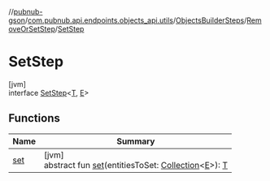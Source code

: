 //[pubnub-gson](../../../../../index.md)/[com.pubnub.api.endpoints.objects_api.utils](../../../index.md)/[ObjectsBuilderSteps](../../index.md)/[RemoveOrSetStep](../index.md)/[SetStep](index.md)

# SetStep

[jvm]\
interface [SetStep](index.md)&lt;[T](index.md), [E](index.md)&gt;

## Functions

| Name | Summary |
|---|---|
| [set](set.md) | [jvm]<br>abstract fun [set](set.md)(entitiesToSet: [Collection](https://docs.oracle.com/javase/8/docs/api/java/util/Collection.html)&lt;[E](index.md)&gt;): [T](index.md) |
